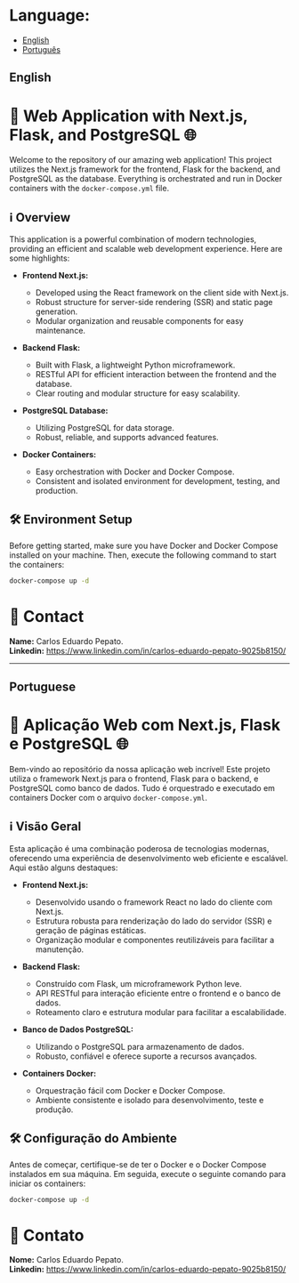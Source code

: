 # Language: 
- [English](#english)
- [Português](#portuguese)

## English

# 🚀 Web Application with Next.js, Flask, and PostgreSQL 🌐

Welcome to the repository of our amazing web application! This project utilizes the Next.js framework for the frontend, Flask for the backend, and PostgreSQL as the database. Everything is orchestrated and run in Docker containers with the `docker-compose.yml` file.

## ℹ️ Overview

This application is a powerful combination of modern technologies, providing an efficient and scalable web development experience. Here are some highlights:

- **Frontend Next.js:**
  - Developed using the React framework on the client side with Next.js.
  - Robust structure for server-side rendering (SSR) and static page generation.
  - Modular organization and reusable components for easy maintenance.

- **Backend Flask:**
  - Built with Flask, a lightweight Python microframework.
  - RESTful API for efficient interaction between the frontend and the database.
  - Clear routing and modular structure for easy scalability.

- **PostgreSQL Database:**
  - Utilizing PostgreSQL for data storage.
  - Robust, reliable, and supports advanced features.

- **Docker Containers:**
  - Easy orchestration with Docker and Docker Compose.
  - Consistent and isolated environment for development, testing, and production.

## 🛠️ Environment Setup

Before getting started, make sure you have Docker and Docker Compose installed on your machine. Then, execute the following command to start the containers:

```bash
docker-compose up -d
```
# 📝 Contact
**Name:** Carlos Eduardo Pepato.  
**Linkedin:** https://www.linkedin.com/in/carlos-eduardo-pepato-9025b8150/

---

## Portuguese

# 🚀 Aplicação Web com Next.js, Flask e PostgreSQL 🌐

Bem-vindo ao repositório da nossa aplicação web incrível! Este projeto utiliza o framework Next.js para o frontend, Flask para o backend, e PostgreSQL como banco de dados. Tudo é orquestrado e executado em containers Docker com o arquivo `docker-compose.yml`.

## ℹ️ Visão Geral

Esta aplicação é uma combinação poderosa de tecnologias modernas, oferecendo uma experiência de desenvolvimento web eficiente e escalável. Aqui estão alguns destaques:

- **Frontend Next.js:**
  - Desenvolvido usando o framework React no lado do cliente com Next.js.
  - Estrutura robusta para renderização do lado do servidor (SSR) e geração de páginas estáticas.
  - Organização modular e componentes reutilizáveis para facilitar a manutenção.

- **Backend Flask:**
  - Construído com Flask, um microframework Python leve.
  - API RESTful para interação eficiente entre o frontend e o banco de dados.
  - Roteamento claro e estrutura modular para facilitar a escalabilidade.

- **Banco de Dados PostgreSQL:**
  - Utilizando o PostgreSQL para armazenamento de dados.
  - Robusto, confiável e oferece suporte a recursos avançados.

- **Containers Docker:**
  - Orquestração fácil com Docker e Docker Compose.
  - Ambiente consistente e isolado para desenvolvimento, teste e produção.

## 🛠️ Configuração do Ambiente

Antes de começar, certifique-se de ter o Docker e o Docker Compose instalados em sua máquina. Em seguida, execute o seguinte comando para iniciar os containers:

```bash
docker-compose up -d
```
# 📝 Contato
**Nome:** Carlos Eduardo Pepato.  
**Linkedin:** https://www.linkedin.com/in/carlos-eduardo-pepato-9025b8150/
